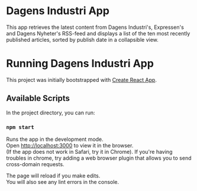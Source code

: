 # Dagens Industri App

This app retrieves the latest content from Dagens Industri's, Expressen's and Dagens Nyheter's RSS-feed and displays a list of the ten most recently published articles, sorted by publish date in a collapsible view.

# Running Dagens Industri App

This project was initially bootstrapped with [Create React App](https://github.com/facebook/create-react-app).

## Available Scripts

In the project directory, you can run:

### `npm start`

Runs the app in the development mode.\
Open [http://localhost:3000](http://localhost:3000) to view it in the browser.\
(If the app does not work in Safari, try it in Chrome). If you're having troubles in chrome, try adding a web browser plugin that allows you to send cross-domain requests.

The page will reload if you make edits.\
You will also see any lint errors in the console.

